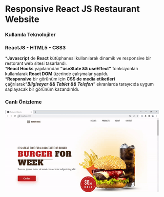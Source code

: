 <h1>Responsive React JS Restaurant Website</h1>

<h3>Kullanıla Teknolojiler</h3>

<h3>ReactJS - HTML5 - CSS3</h3>

<p>*<b>Javascript</b> de <b>React</b> kütüphanesi kullanılarak dinamik ve responsive bir restorant web sitesi tasarlandı.</br>
*<b>React Hooks</b> yapılarından<b> "useState && useEffect"</b> fonksiyonları kullanılarak <b>React DOM</b> üzerinde çalışmalar yapıldı.</br>
*<b>Responsive</b> bir görünüm için <b>CSS de media etiketleri</b> çağrılarak<i><b>"Bilgisayar && Tablet && Telefon"</b> </i>ekranlarda tarayıcıda uygum saplayacak bir görünüm kazandırıldı.</br></p>

<h3>Canlı Önizleme<a href="[https://www.example.com/](https://reactjs-responsive-restaurant-website.netlify.app/)"></a></h3>


<img src="./src/assets/screen.gif">
